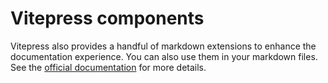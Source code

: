 # Vitepress components

Vitepress also provides a handful of markdown extensions to enhance the documentation experience. You can also use them in your markdown files. See the [official documentation](https://vitepress.dev/guide/markdown) for more details.
